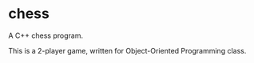 chess
=====

A C++ chess program.

This is a 2-player game, written for Object-Oriented Programming class.
